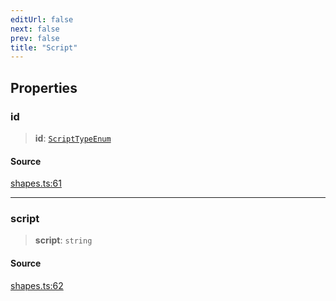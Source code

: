 ```yaml
---
editUrl: false
next: false
prev: false
title: "Script"
---
```


## Properties

### id

> **id**: [`ScriptTypeEnum`](/api-core/type-aliases/scripttypeenum/)

#### Source

[shapes.ts:61](https://github.com/dgmjs/dgmjs/blob/main/packages/core/src/shapes.ts#L61)

***

### script

> **script**: `string`

#### Source

[shapes.ts:62](https://github.com/dgmjs/dgmjs/blob/main/packages/core/src/shapes.ts#L62)
